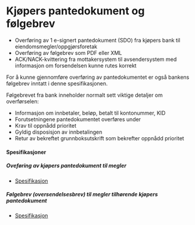 # Kjøpers pantedokument og følgebrev
 
* Overføring av 1 e-signert pantedokument (SDO) fra kjøpers bank til eiendomsmegler/oppgjørsforetak 
* Overføring av følgebrev som PDF eller XML 
* ACK/NACK-kvittering fra mottakersystem til avsendersystem med informasjon om forsendelsen kunne rutes korrekt

For å kunne gjennomføre overføring av pantedokumentet er også bankens følgebrev inntatt i denne spesifikasjonen.

Følgebrevet fra bank inneholder normalt sett viktige detaljer om overførselen:
* Informasjon om innbetaler, beløp, betalt til kontonummer, KID 
* Forutsetningene pantedokumentet overføres under 
* Krav til oppnådd prioritet
* Gyldig disposisjon av innbetalingen
* Retur av bekreftet grunnboksutskrift som bekrefter oppnådd prioritet

#### Spesifikasjoner
##### Oveføring av kjøpers pantedokument til megler
* [Spesifikasjon](ttps://github.com/bitsnorge/e-tinglysing-afpant/blob/master/spesifikasjoner/afpant/afpant-kjøperspantedokument/afpant-kjøperspantedokument-1-0-0.md)

##### Følgebrev (oversendelsesbrev) til megler tilhørende kjøpers pantedokument
* [Spesifikasjon](https://github.com/bitsnorge/e-tinglysing-afpant/blob/master/spesifikasjoner/afpant/afpant-kjøperspantedokument/afpant-folgebrev-1-0-0.md)
